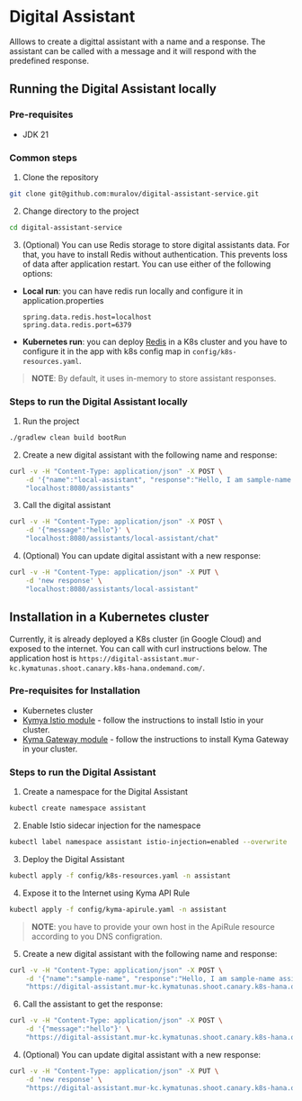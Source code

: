# Digital Assistant

Alllows to create a digittal assistant with a name and a response. The assistant can be called with a message and it will respond with the predefined response.

## Running the Digital Assistant locally
### Pre-requisites
- JDK 21

### Common steps
1. Clone the repository
```bash
git clone git@github.com:muralov/digital-assistant-service.git
```
2. Change directory to the project
```bash
cd digital-assistant-service
```
3. (Optional) You can use Redis storage to store digital assistants data. For that, you have to install Redis without authentication. This prevents loss of data after application restart. You can use either of the following options:
- **Local run**: you can have redis run locally and configure it in application.properties
    ```properties
    spring.data.redis.host=localhost
    spring.data.redis.port=6379
    ```
- **Kubernetes run**: you can deploy [Redis](https://redis.io/docs/latest/operate/kubernetes/deployment/helm/) in a K8s cluster and you have to configure it in the app with k8s config map in `config/k8s-resources.yaml`.

> **NOTE**: By default, it uses in-memory to store assistant responses.

### Steps to run the Digital Assistant locally

1. Run the project
```bash
./gradlew clean build bootRun
```

2. Create a new digital assistant with the following name and response:
```bash
curl -v -H "Content-Type: application/json" -X POST \
    -d '{"name":"local-assistant", "response":"Hello, I am sample-name assistant. What can I do for you!"}' \
    "localhost:8080/assistants"
```

3. Call the digital assistant
```bash
curl -v -H "Content-Type: application/json" -X POST \
    -d '{"message":"hello"}' \
    "localhost:8080/assistants/local-assistant/chat"
```

4. (Optional) You can update digital assistant with a new response:
```bash
curl -v -H "Content-Type: application/json" -X PUT \
    -d 'new response' \
    "localhost:8080/assistants/local-assistant"
```

## Installation in a Kubernetes cluster
Currently, it is already deployed a K8s cluster (in Google Cloud) and exposed to the internet. You can call with curl instructions below. The application host is `https://digital-assistant.mur-kc.kymatunas.shoot.canary.k8s-hana.ondemand.com/`.

### Pre-requisites for Installation
- Kubernetes cluster
- [Kymya Istio module](https://github.com/kyma-project/istio) - follow the instructions to install Istio in your cluster.
- [Kyma Gateway module](https://github.com/kyma-project/api-gateway) - follow the instructions to install Kyma Gateway in your cluster.

### Steps to run the Digital Assistant

1. Create a namespace for the Digital Assistant
```bash
kubectl create namespace assistant
```

2. Enable Istio sidecar injection for the namespace
```bash
kubectl label namespace assistant istio-injection=enabled --overwrite
```

3. Deploy the Digital Assistant
```bash
kubectl apply -f config/k8s-resources.yaml -n assistant
```

4. Expose it to the Internet using Kyma API Rule
```bash
kubectl apply -f config/kyma-apirule.yaml -n assistant
```
>**NOTE**: you have to provide your own host in the ApiRule resource according to you DNS configration.

5. Create a new digital assistant with the following name and response:
```bash
curl -v -H "Content-Type: application/json" -X POST \
    -d '{"name":"sample-name", "response":"Hello, I am sample-name assistant. What can I do for you?"}' \
    "https://digital-assistant.mur-kc.kymatunas.shoot.canary.k8s-hana.ondemand.com/assistants"
```

6. Call the assistant to get the response:
```bash
curl -v -H "Content-Type: application/json" -X POST \
    -d '{"message":"hello"}' \
    "https://digital-assistant.mur-kc.kymatunas.shoot.canary.k8s-hana.ondemand.com/assistants/sample-name/chat"
```

4. (Optional) You can update digital assistant with a new response:
```bash
curl -v -H "Content-Type: application/json" -X PUT \
    -d 'new response' \
    "https://digital-assistant.mur-kc.kymatunas.shoot.canary.k8s-hana.ondemand.com/assistants/sample-name"
```